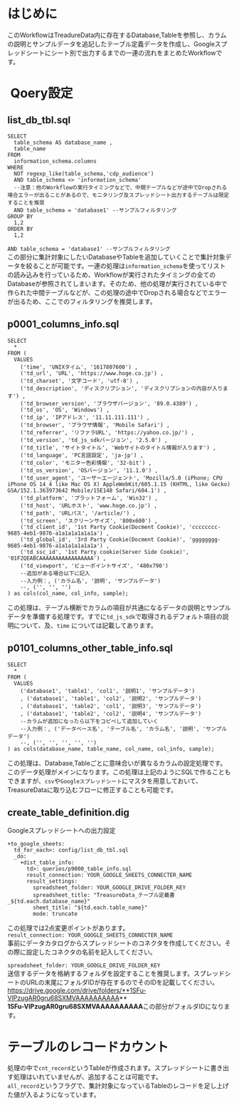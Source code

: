 # はじめに  
このWorkflowはTreadureData内に存在するDatabase,Tableを参照し、カラムの説明とサンプルデータを追記したテーブル定義データを作成し、Googleスプレッドシートにシート別で出力するまでの一連の流れをまとめたWorkflowです。
  
#  Qoery設定  
## list_db_tbl.sql  
```
SELECT 
  table_schema AS database_name ,
  table_name 
FROM
  information_schema.columns
WHERE
  NOT regexp_like(table_schema,'cdp_audience')
  AND table_schema <> 'information_schema'
  --注意：他のWorkflowの実行タイミングなどで、中間テーブルなどが途中でDropされる場合エラーが出ることがあるので、モニタリング及スプレッドシート出力するテーブルは限定することを推奨
  AND table_schema = 'database1' --サンプルフィルタリング
GROUP BY
  1,2
ORDER BY
  1,2
```
  
`AND table_schema = 'database1' --サンプルフィルタリング`  
この部分に集計対象にしたいDatabaseやTableを追加していくことで集計対象データを絞ることが可能です。一連の処理は`information_schema`を使ってリストの読み込みを行っているため、Workflowが実行されたタイミングの全てのDatabaseが参照されてしまいます。そのため、他の処理が実行されている中で作られた中間テーブルなどが、この処理の途中でDropされる場合などでエラーが出るため、ここでのフィルタリングを推奨します。  

## p0001_columns_info.sql  
```
SELECT 
  * 
FROM (
  VALUES 
    ('time', 'UNIXタイム', '1617807600') , 
    ('td_url', 'URL', 'https://www.hoge.co.jp') , 
    ('td_charset', '文字コード', 'utf-8') ,
    ('td_description', 'ディスクリプション', 'ディスクリプションの内容が入ります') ,
    ('td_browser_version', 'ブラウザバージョン', '89.0.4389') ,
    ('td_os', 'OS', 'Windows') ,
    ('td_ip', 'IPアドレス', '11.11.111.111') ,
    ('td_browser', 'ブラウザ情報', 'Mobile Safari') ,
    ('td_referrer', 'リファラURL', 'https://yahoo.co.jp/') ,
    ('td_version', 'td_js_sdkバージョン', '2.5.0') ,
    ('td_title', 'サイトタイトル', 'Webサイトのタイトル情報が入ります') ,
    ('td_language', 'PC言語設定', 'ja-jp') ,
    ('td_color', 'モニター色彩情報', '32-bit') ,
    ('td_os_version', 'OSバージョン', '11.1.0') ,
    ('td_user_agent', 'ユーザーエージェント', 'Mozilla/5.0 (iPhone; CPU iPhone OS 14_4 like Mac OS X) AppleWebKit/605.1.15 (KHTML, like Gecko) GSA/152.1.363973642 Mobile/15E148 Safari/604.1') ,
    ('td_platform', 'プラットフォーム', 'Win32') ,
    ('td_host', 'URLホスト', 'www.hoge.co.jp') ,
    ('td_path', 'URLパス', '/article/') ,
    ('td_screen', 'スクリーンサイズ', '800x600') ,
    ('td_client_id', '1st Party Cookie(Docment Cookie)', 'cccccccc-9685-4eb1-9876-a1a1a1a1a1a1a') ,
    ('td_global_id', '3rd Party Cookie(Docment Cookie)', 'gggggggg-9685-4eb1-9876-a1a1a1a1a1a1a') ,
    ('td_ssc_id', '1st Party cookie(Server Side Cookie)', '01F2QEABCAAAAAAAAAAAAAAAAA') ,
    ('td_viewport', 'ビューポイントサイズ', '480x790') 
    --追加がある場合以下に記入
    --入力例：, ('カラム名', '説明', 'サンプルデータ') 
    --, ('', '', '') 
) as cols(col_name, col_info, sample);
```
  
この処理は、テーブル横断でカラムの項目が共通になるデータの説明とサンプルデータを準備する処理です。すでに`td_js_sdk`で取得されるデフォルト項目の説明について、及、`time` については記載してあります。  

## p0101_columns_other_table_info.sql  
```
SELECT 
  * 
FROM (
  VALUES 
    ('database1', 'table1', 'col1', '説明1', 'サンプルデータ') 
    , ('database1', 'table1', 'col2', '説明2', 'サンプルデータ') 
    , ('database1', 'table2', 'col1', '説明3', 'サンプルデータ') 
    , ('database1', 'table2', 'col2', '説明4', 'サンプルデータ') 
    --カラムが追加になったら以下をコピペして追加していく
    --入力例：, ('データベース名', 'テーブル名', 'カラム名', '説明', 'サンプルデータ') 
    --, ('', '', '', '', '') 
) as cols(database_name, table_name, col_name, col_info, sample);
```
  
この処理は、Database,Tableごとに意味合いが異なるカラムの設定処理です。このデータ処理がメインになります。この処理は上記のようにSQLで作ることもできますが、`csv`や`Googleスプレッドシート`にマスタを用意しておいて、TreasureDataに取り込むフローに修正することも可能です。
  
## create_table_definition.dig  
Googleスプレッドシートへの出力設定  
```
+to_google_sheets:
  td_for_each>: config/list_db_tbl.sql
  _do:
    +dist_table_info:
      td>: queries/p9000_table_info.sql
      result_connection: YOUR_GOOGLE_SHEETS_CONNECTER_NAME
      result_settings:
        spreadsheet_folder: YOUR_GOOGLE_DRIVE_FOLDER_KEY
        spreadsheet_title: "TreasureData_テーブル定義書_${td.each.database_name}"
        sheet_title: "${td.each.table_name}"
        mode: truncate
```
この処理では2点変更ポイントがあります。  
`result_connection: YOUR_GOOGLE_SHEETS_CONNECTER_NAME`  
事前にデータカタログからスプレッドシートのコネクタを作成してください。その際に設定したコネクタの名前を記入してください。  
  
`spreadsheet_folder: YOUR_GOOGLE_DRIVE_FOLDER_KEY`  
送信するデータを格納するフォルダを設定することを推奨します。スプレッドシートのURLの末尾にフォルダIDが存在するのでそのIDを記載してください。  
https://drive.google.com/drive/folders/**1SFu-VlPzugAR0gru68SXMVAAAAAAAAAA**  
**1SFu-VlPzugAR0gru68SXMVAAAAAAAAAA**この部分がフォルダIDになります。  

# テーブルのレコードカウント  
処理の中で`cnt_record`というTableが作成されます。スプレッドシートに書き出す処理はいれていませんが、追加することは可能です。  
`all_record`というフラグで、集計対象になっているTableのレコードを足し上げた値が入るようになっています。
